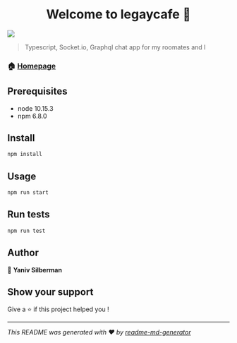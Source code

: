 <h1 align="center">Welcome to legaycafe 👋</h1>
<p>
  <img src="https://img.shields.io/badge/version-1.0.0-blue.svg?cacheSeconds=2592000" />
</p>

> Typescript, Socket.io, Graphql chat app for my roomates and I

### 🏠 [Homepage](legay.cafe)

## Prerequisites

- node 10.15.3
- npm 6.8.0

## Install

```sh
npm install
```

## Usage

```sh
npm run start
```

## Run tests

```sh
npm run test
```

## Author

👤 **Yaniv Silberman**


## Show your support

Give a ⭐️ if this project helped you !

***
_This README was generated with ❤️ by [readme-md-generator](https://github.com/kefranabg/readme-md-generator)_